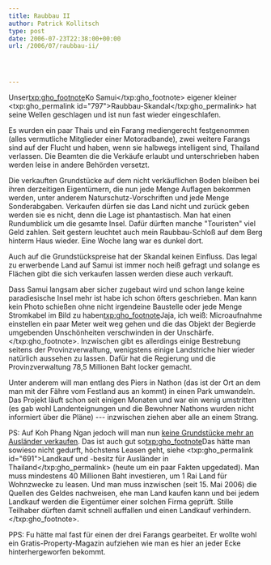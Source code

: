 ```yaml
---
title: Raubbau II
author: Patrick Kollitsch
type: post
date: 2006-07-23T22:38:00+00:00
url: /2006/07/raubbau-ii/




---
```

Unser<txp:gho_footnote>Ko Samui</txp:gho_footnote> eigener kleiner <txp:gho_permalink id="797">Raubbau-Skandal</txp:gho_permalink> hat seine Wellen geschlagen und ist nun fast wieder eingeschlafen. 

Es wurden ein paar Thais und ein Farang mediengerecht festgenommen (alles vermutliche Mitglieder einer Motoradbande), zwei weitere Farangs sind auf der Flucht und haben, wenn sie halbwegs intelligent sind, Thailand verlassen. Die Beamten die die Verkäufe erlaubt und unterschrieben haben werden leise in andere Behörden versetzt. 

Die verkauften Grundstücke auf dem nicht verkäuflichen Boden bleiben bei ihren derzeitigen Eigentümern, die nun jede Menge Auflagen bekommen werden, unter anderem Naturschutz-Vorschriften und jede Menge Sonderabgaben. Verkaufen dürfen sie das Land nicht und zurück geben werden sie es nicht, denn die Lage ist phantastisch. Man hat einen Rundumblick um die gesamte Insel. Dafür dürften manche "Touristen" viel Geld zahlen. Seit gestern leuchtet auch mein Raubbau-Schloß auf dem Berg hinterm Haus wieder. Eine Woche lang war es dunkel dort.

Auch auf die Grundstückspreise hat der Skandal keinen Einfluss. Das legal zu erwerbende Land auf Samui ist immer noch heiß gefragt und solange es Flächen gibt die sich verkaufen lassen werden diese auch verkauft. 

Dass Samui langsam aber sicher zugebaut wird und schon lange keine paradiesische Insel mehr ist habe ich schon öfters geschrieben. Man kann kein Photo schießen ohne nicht irgendeine Baustelle oder jede Menge Stromkabel im Bild zu haben<txp:gho_footnote>Jaja, ich weiß: Microaufnahme einstellen ein paar Meter weit weg gehen und die das Objekt der Begierde umgebenden Unschönheiten verschwinden in der Unschärfe.</txp:gho_footnote>. Inzwischen gibt es allerdings einige Bestrebung seitens der Provinzverwaltung, wenigstens einige Landstriche hier wieder natürlich aussehen zu lassen. Dafür hat die Regierung und die Provinzverwaltung 78,5 Millionen Baht locker gemacht. 

Unter anderem will man entlang des Piers in Nathon (das ist der Ort an dem man mit der Fähre vom Festland aus an kommt) in einen Park umwandeln. Das Projekt läuft schon seit einigen Monaten und war ein wenig umstritten (es gab wohl Landenteignungen und die Bewohner Nathons wurden nicht informiert über die Pläne) --- inzwischen ziehen aber alle an einem Strang. 

PS: Auf Koh Phang Ngan jedoch will man nun [keine Grundstücke mehr an Ausländer verkaufen][1]. Das ist auch gut so<txp:gho_footnote>Das hätte man sowieso nicht gedurft, höchstens Leasen geht, siehe <txp:gho_permalink id="691">Landkauf und -besitz für Ausländer in Thailand</txp:gho_permalink> (heute um ein paar Fakten upgedated). Man muss mindestens 40 Millionen Baht investieren, um 1 Rai Land für Wohnzwecke zu leasen. Und man muss inzwischen (seit 15. Mai 2006) die Quellen des Geldes nachweisen, ehe man Land kaufen kann und bei jedem Landkauf werden die Eigentümer einer solchen Firma geprüft. Stille Teilhaber dürften damit schnell auffallen und einen Landkauf verhindern.</txp:gho_footnote>.

PPS: Fu hätte mal fast für einen der drei Farangs gearbeitet. Er wollte wohl ein Gratis-Property-Magazin aufziehen wie man es hier an jeder Ecke hinterhergeworfen bekommt.

 [1]: http://www.nationmultimedia.com/2006/07/24/national/national_30009406.php

